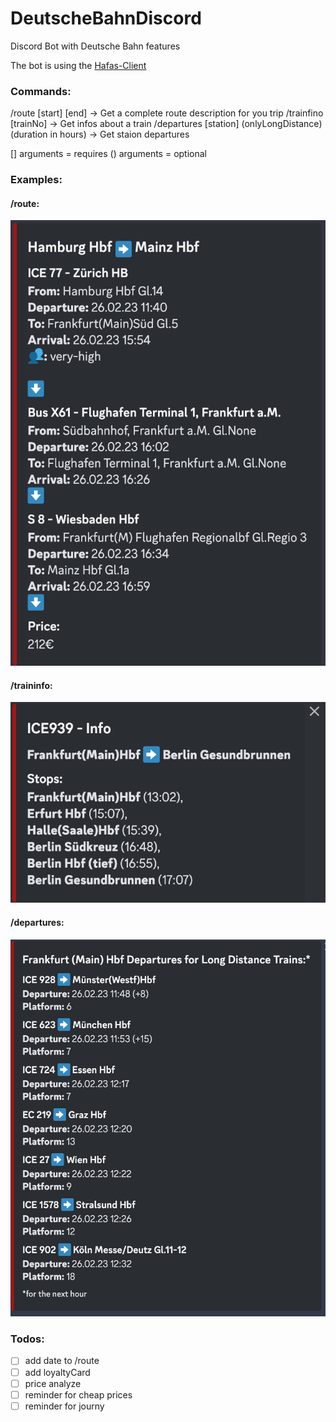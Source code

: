 # DeutscheBahnDiscord
Discord Bot with Deutsche Bahn features

The bot is using the [Hafas-Client](https://github.com/public-transport/hafas-client) 


### Commands:
/route [start] [end] -> Get a complete route description for you trip
/trainfino [trainNo] -> Get infos about a train
/departures [station] (onlyLongDistance) (duration in hours) -> Get staion departures

[] arguments = requires
() arguments = optional

### Examples:

#### /route:
![Route command example](/img/route.png "route example")

#### /traininfo:
![traininfo command example](/img/traininfo.png "traininfo example")

#### /departures:
![departures command example](/img/departures.png "departures example")

### Todos:
- [ ] add date to /route
- [ ] add loyaltyCard 
- [ ] price analyze
- [ ] reminder for cheap prices
- [ ] reminder for journy 